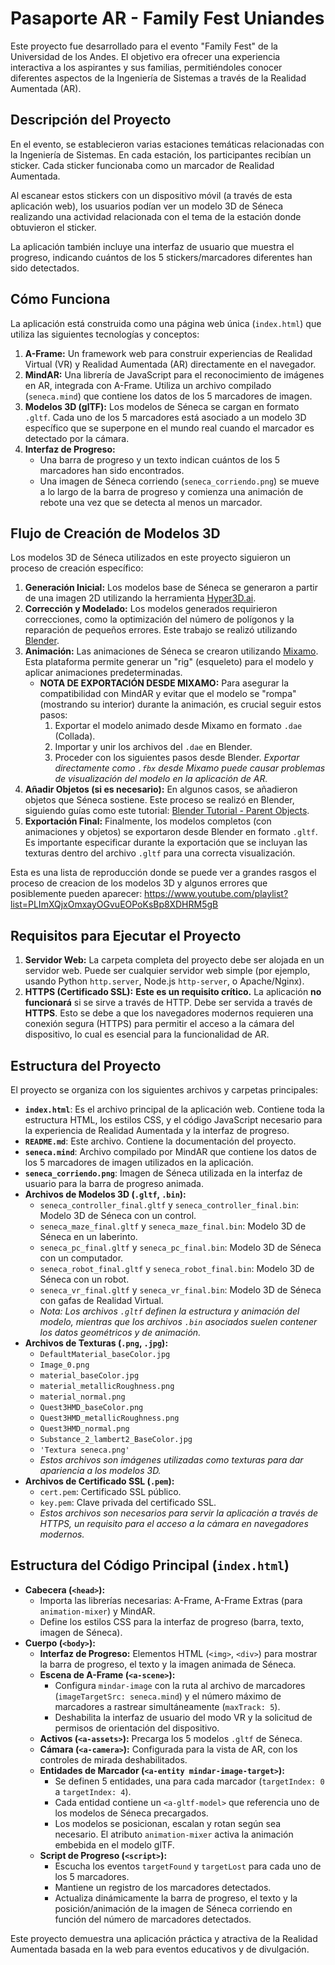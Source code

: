 # Pasaporte AR - Family Fest Uniandes

Este proyecto fue desarrollado para el evento "Family Fest" de la Universidad de los Andes. El objetivo era ofrecer una experiencia interactiva a los aspirantes y sus familias, permitiéndoles conocer diferentes aspectos de la Ingeniería de Sistemas a través de la Realidad Aumentada (AR).

## Descripción del Proyecto

En el evento, se establecieron varias estaciones temáticas relacionadas con la Ingeniería de Sistemas. En cada estación, los participantes recibían un sticker. Cada sticker funcionaba como un marcador de Realidad Aumentada.

Al escanear estos stickers con un dispositivo móvil (a través de esta aplicación web), los usuarios podían ver un modelo 3D de Séneca realizando una actividad relacionada con el tema de la estación donde obtuvieron el sticker.

La aplicación también incluye una interfaz de usuario que muestra el progreso, indicando cuántos de los 5 stickers/marcadores diferentes han sido detectados.

## Cómo Funciona

La aplicación está construida como una página web única (`index.html`) que utiliza las siguientes tecnologías y conceptos:

1.  **A-Frame:** Un framework web para construir experiencias de Realidad Virtual (VR) y Realidad Aumentada (AR) directamente en el navegador.
2.  **MindAR:** Una librería de JavaScript para el reconocimiento de imágenes en AR, integrada con A-Frame. Utiliza un archivo compilado (`seneca.mind`) que contiene los datos de los 5 marcadores de imagen.
3.  **Modelos 3D (glTF):** Los modelos de Séneca se cargan en formato `.gltf`. Cada uno de los 5 marcadores está asociado a un modelo 3D específico que se superpone en el mundo real cuando el marcador es detectado por la cámara.
4.  **Interfaz de Progreso:**
    *   Una barra de progreso y un texto indican cuántos de los 5 marcadores han sido encontrados.
    *   Una imagen de Séneca corriendo (`seneca_corriendo.png`) se mueve a lo largo de la barra de progreso y comienza una animación de rebote una vez que se detecta al menos un marcador.

## Flujo de Creación de Modelos 3D

Los modelos 3D de Séneca utilizados en este proyecto siguieron un proceso de creación específico:

1.  **Generación Inicial:** Los modelos base de Séneca se generaron a partir de una imagen 2D utilizando la herramienta [Hyper3D.ai](https://hyper3d.ai/).
2.  **Corrección y Modelado:** Los modelos generados requirieron correcciones, como la optimización del número de polígonos y la reparación de pequeños errores. Este trabajo se realizó utilizando [Blender](https://www.blender.org/).
3.  **Animación:** Las animaciones de Séneca se crearon utilizando [Mixamo](https://www.mixamo.com/). Esta plataforma permite generar un "rig" (esqueleto) para el modelo y aplicar animaciones predeterminadas.
    *   **NOTA DE EXPORTACIÓN DESDE MIXAMO:** Para asegurar la compatibilidad con MindAR y evitar que el modelo se "rompa" (mostrando su interior) durante la animación, es crucial seguir estos pasos:
        1.  Exportar el modelo animado desde Mixamo en formato `.dae` (Collada).
        2.  Importar y unir los archivos del `.dae` en Blender.
        3.  Proceder con los siguientes pasos desde Blender. *Exportar directamente como `.fbx` desde Mixamo puede causar problemas de visualización del modelo en la aplicación de AR.*
4.  **Añadir Objetos (si es necesario):** En algunos casos, se añadieron objetos que Séneca sostiene. Este proceso se realizó en Blender, siguiendo guías como este tutorial: [Blender Tutorial - Parent Objects](https://www.youtube.com/watch?v=3jCE2Va0ChM).
5.  **Exportación Final:** Finalmente, los modelos completos (con animaciones y objetos) se exportaron desde Blender en formato `.gltf`. Es importante especificar durante la exportación que se incluyan las texturas dentro del archivo `.gltf` para una correcta visualización.

Esta es una lista de reproducción donde se puede ver a grandes rasgos el proceso de creacion de los modelos 3D y algunos errores que posiblemente pueden aparecer: https://www.youtube.com/playlist?list=PLImXQjxOmxayOGvuEOPoKsBp8XDHRM5gB

## Requisitos para Ejecutar el Proyecto

1.  **Servidor Web:** La carpeta completa del proyecto debe ser alojada en un servidor web. Puede ser cualquier servidor web simple (por ejemplo, usando Python `http.server`, Node.js `http-server`, o Apache/Nginx).
2.  **HTTPS (Certificado SSL):** **Este es un requisito crítico.** La aplicación **no funcionará** si se sirve a través de HTTP. Debe ser servida a través de **HTTPS**. Esto se debe a que los navegadores modernos requieren una conexión segura (HTTPS) para permitir el acceso a la cámara del dispositivo, lo cual es esencial para la funcionalidad de AR.

## Estructura del Proyecto

El proyecto se organiza con los siguientes archivos y carpetas principales:

*   **`index.html`**: Es el archivo principal de la aplicación web. Contiene toda la estructura HTML, los estilos CSS, y el código JavaScript necesario para la experiencia de Realidad Aumentada y la interfaz de progreso.
*   **`README.md`**: Este archivo. Contiene la documentación del proyecto.
*   **`seneca.mind`**: Archivo compilado por MindAR que contiene los datos de los 5 marcadores de imagen utilizados en la aplicación.
*   **`seneca_corriendo.png`**: Imagen de Séneca utilizada en la interfaz de usuario para la barra de progreso animada.
*   **Archivos de Modelos 3D (`.gltf`, `.bin`):**
    *   `seneca_controller_final.gltf` y `seneca_controller_final.bin`: Modelo 3D de Séneca con un control.
    *   `seneca_maze_final.gltf` y `seneca_maze_final.bin`: Modelo 3D de Séneca en un laberinto.
    *   `seneca_pc_final.gltf` y `seneca_pc_final.bin`: Modelo 3D de Séneca con un computador.
    *   `seneca_robot_final.gltf` y `seneca_robot_final.bin`: Modelo 3D de Séneca con un robot.
    *   `seneca_vr_final.gltf` y `seneca_vr_final.bin`: Modelo 3D de Séneca con gafas de Realidad Virtual.
    *   *Nota: Los archivos `.gltf` definen la estructura y animación del modelo, mientras que los archivos `.bin` asociados suelen contener los datos geométricos y de animación.*
*   **Archivos de Texturas (`.png`, `.jpg`):**
    *   `DefaultMaterial_baseColor.jpg`
    *   `Image_0.png`
    *   `material_baseColor.jpg`
    *   `material_metallicRoughness.png`
    *   `material_normal.png`
    *   `Quest3HMD_baseColor.png`
    *   `Quest3HMD_metallicRoughness.png`
    *   `Quest3HMD_normal.png`
    *   `Substance_2_lambert2_BaseColor.jpg`
    *   `'Textura seneca.png'`
    *   *Estos archivos son imágenes utilizadas como texturas para dar apariencia a los modelos 3D.*
*   **Archivos de Certificado SSL (`.pem`):**
    *   `cert.pem`: Certificado SSL público.
    *   `key.pem`: Clave privada del certificado SSL.
    *   *Estos archivos son necesarios para servir la aplicación a través de HTTPS, un requisito para el acceso a la cámara en navegadores modernos.*

## Estructura del Código Principal (`index.html`)

*   **Cabecera (`<head>`):**
    *   Importa las librerías necesarias: A-Frame, A-Frame Extras (para `animation-mixer`) y MindAR.
    *   Define los estilos CSS para la interfaz de progreso (barra, texto, imagen de Séneca).
*   **Cuerpo (`<body>`):**
    *   **Interfaz de Progreso:** Elementos HTML (`<img>`, `<div>`) para mostrar la barra de progreso, el texto y la imagen animada de Séneca.
    *   **Escena de A-Frame (`<a-scene>`):**
        *   Configura `mindar-image` con la ruta al archivo de marcadores (`imageTargetSrc: seneca.mind`) y el número máximo de marcadores a rastrear simultáneamente (`maxTrack: 5`).
        *   Deshabilita la interfaz de usuario del modo VR y la solicitud de permisos de orientación del dispositivo.
    *   **Activos (`<a-assets>`):** Precarga los 5 modelos `.gltf` de Séneca.
    *   **Cámara (`<a-camera>`):** Configurada para la vista de AR, con los controles de mirada deshabilitados.
    *   **Entidades de Marcador (`<a-entity mindar-image-target>`):**
        *   Se definen 5 entidades, una para cada marcador (`targetIndex: 0` a `targetIndex: 4`).
        *   Cada entidad contiene un `<a-gltf-model>` que referencia uno de los modelos de Séneca precargados.
        *   Los modelos se posicionan, escalan y rotan según sea necesario. El atributo `animation-mixer` activa la animación embebida en el modelo glTF.
    *   **Script de Progreso (`<script>`):**
        *   Escucha los eventos `targetFound` y `targetLost` para cada uno de los 5 marcadores.
        *   Mantiene un registro de los marcadores detectados.
        *   Actualiza dinámicamente la barra de progreso, el texto y la posición/animación de la imagen de Séneca corriendo en función del número de marcadores detectados.

Este proyecto demuestra una aplicación práctica y atractiva de la Realidad Aumentada basada en la web para eventos educativos y de divulgación.
